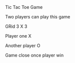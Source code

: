Tic Tac Toe Game

Two players can play this game

GRid 3 X 3

Player one X

Another player O

Game close once player win
